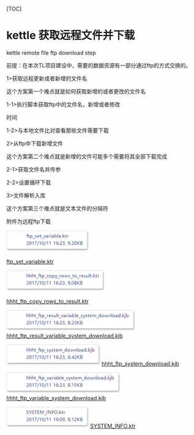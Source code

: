 [TOC]

# kettle 获取远程文件并下载



kettle remote file ftp download  step

前提：在本次TL项目建设中，需要的数据资源有一部分通过ftp的方式交换的。

1>获取远程更新或者新增的文件名

这个方案第一个难点就是如何获取新增的或者更改的文件名

1-1>执行脚本获取ftp中的文件名，新增或者修改

时间

1-2>与本地文件比对查看那些文件需要下载

2>从ftp中下载新增文件

这个方案第二个难点就是新增的文件可能多个需要将其全部下载完成

2-1>获取文件名并传参

2-2>设置循环下载

3>文件解析入库

这个方案第三个难点就是文本文件的分隔符

附件为远程ftp下载

![ftp_set_variable.ktr](../img_src/0dfefb224ec248689afea81f727bfcf3/attachment.png)

[ftp_set_variable.ktr](../img_src/fd8295eb28c84a528080d01b7bbd49e4/ftp_set_variable.ktr)

![hhht_ftp_copy_rows_to_result.ktr](../img_src/c04b2aeedf9c450d9107586a47a5844b/attachment.png)

[hhht_ftp_copy_rows_to_result.ktr](../img_src/e61846925c6348859feca9589b1ebdf7/hhht_ftp_copy_rows_to_result.ktf)

![hhht_ftp_result_variable_system_download.kjb](../img_src/4471f7a808fa405c829ca6b14f217b1a/attachment.png)
[hhht_ftp_result_variable_system_download.kjb](../img_src/5991b955eff64d14b20df5832e4de6bf/hhht_ftp_result_variable_system_download.kjb)

![hhht_ftp_system_download.kjb](../img_src/c0af2099c1024a239a2dfdae1973434f/attachment.png)
[hhht_ftp_system_download.kjb](../img_src/15b220077b1b406a9091a17d3eb31cb7/hhht_ftp_system_download.kjb)

![hhht_ftp_variable_system_download.kjb](../img_src/b9c77523b339486ab4e515818d99bfec/attachment.png)
[hhht_ftp_variable_system_download.kjb](../img_src/b8e5cdf4c1044258b3cb768ff85f1880/hhht_ftp_variable_system_download.kjb)

![SYSTEM_INFO.ktr](../img_src/3b5c8e6ece3c4dd2ac0b4d7140897ab3/attachment.png)
[SYSTEM_INFO.ktr](../img_src/fc1bf674349f424e87f60286e8d6ffc7/SYSTEM_INFO.ktr)